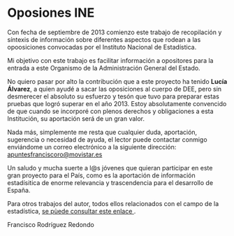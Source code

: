 # Oposiones INE

Con fecha de septiembre de 2013 comienzo este trabajo de recopilación y síntexis de información sobre diferentes aspectos 
que rodean a las opoosiciones convocadas por el Instituto Nacional de Estadística.

Mi objetivo con este trabajo es facilitar información a opositores para la entrada a este Organismo de la Administración General del Estado.

No quiero pasar por alto la contribución que a este proyecto ha tenido **Lucía Álvarez**, a quien ayudé a sacar las oposiciones al cuerpo de DEE, 
pero sin desmerecer el absoluto su esfuerzo  y tesón que tuvo para preparar estas pruebas que logró superar en el año 2013. Estoy absolutamente 
convencido de que cuando se incorporé con plenos derechos y obligaciones a esta Institución, su aportación será de un gran valor.

Nada más, simplemente me resta que cualquier duda, aportación, sugerencia o necesidad de ayuda, el lector puede contactar conmigo enviándome 
un correo electrónico a la siguiente dirección: apuntesfranciscoro@movistar.es    

Un saludo y mucha suerte a l@s jóvenes que quieran participar en este gran proyecto para el País, como es la aportación de información 
estadísitica de enorme relevancia y trascendencia para el desarrollo de España.

Para otros trabajos del autor, todos ellos relacionados con el campo de la estadística, 
<a href="https://bigdatafran.github.io/oposiciones_INE/OtrosTrabajos.html" target="_blank"> se pùede consultar este enlace </a>.

Francisco Rodríguez Redondo

